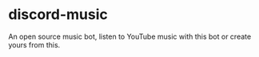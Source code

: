 # discord-music
An open source music bot, listen to YouTube music with this bot or create yours from this.
